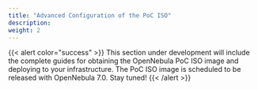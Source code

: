 ```yaml
---
title: "Advanced Configuration of the PoC ISO"
description:
weight: 2
---
```


{{< alert color="success" >}}
This section under development will include the complete guides for obtaining the OpenNebula PoC ISO image and deploying to your infrastructure. The PoC ISO image is scheduled to be released with OpenNebula 7.0. Stay tuned!
{{< /alert >}}
